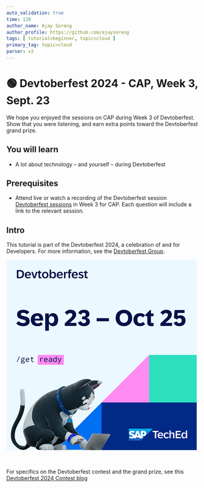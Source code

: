 ```yaml
---
auto_validation: true
time: 120
author_name: Ajay Soreng
author_profile: https://github.com/ajaysoreng
tags: [ tutorial>beginner, topic>cloud ]
primary_tag: topic>cloud
parser: v2
---
```


# 🟢 Devtoberfest 2024 - CAP, Week 3, Sept. 23
<!-- description --> We hope you enjoyed the sessions on CAP during Week 3 of Devtoberfest. Show that you were listening, and earn extra points toward the Devtoberfest grand prize. 
 
## You will learn
- A lot about technology – and yourself – during Devtoberfest

## Prerequisites
- Attend live or watch a recording of the Devtoberfest session [Devtoberfest sessions](https://community.sap.com/t5/devtoberfest/eb-p/devtoberfest-events) in Week 3 for CAP. Each question will include a link to the relevant session. 


## Intro
This tutorial is part of the Devtoberfest 2024, a celebration of and for Developers. For more information, see the [Devtoberfest Group](https://groups.community.sap.com/t5/devtoberfest/gh-p/Devtoberfest).

![Devtoberfest](promo-image-kasimir-square.png)

&nbsp;

For specifics on the Devtoberfest contest and the grand prize, see this [Devtoberfest 2024 Contest blog](https://community.sap.com/t5/devtoberfest-blog-posts/devtoberfest-2024-contest/ba-p/13781593)

&nbsp;
<!-- 
### Question 1 

Attend live or watch a recording of [🟢 How to build a CAP plugin with Node.js)](https://community.sap.com/t5/devtoberfest/how-to-build-a-cap-plugin-with-node-js/ec-p/13856124#M723). 

<iframe width="560" height="315" src="https://www.youtube.com/embed/shan8I_MtkE" frameborder="0" allowfullscreen></iframe>

### Question 2 

Attend live or watch a recording of [🟢 Transforming legacy code to CAP with the help of GenAI)](https://community.sap.com/t5/devtoberfest/transforming-legacy-code-to-cap-with-the-help-of-genai/ec-p/13856128#M724). 

<iframe width="560" height="315" src="https://www.youtube.com/embed/O-0A4oijQpk" frameborder="0" allowfullscreen></iframe>

### Question 3 

Attend live or watch a recording of [🟢 Streamlining GenAI Development: A Developer's Guide to CAP LLM Plugin Mastery)](https://community.sap.com/t5/devtoberfest/streamlining-genai-development-a-developer-s-guide-to-cap-llm-plugin/ec-p/13856136#M725). 

<iframe width="560" height="315" src="https://www.youtube.com/embed/SHW5TIx_HBg" frameborder="0" allowfullscreen></iframe>


 -->